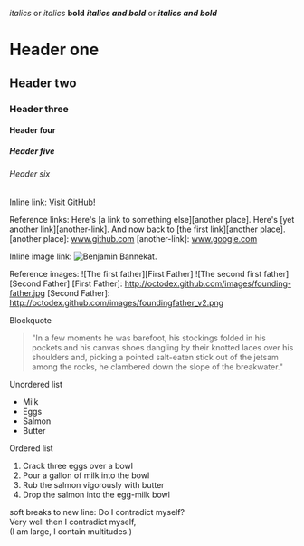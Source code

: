 _italics_ or *italics*
**bold**
**_italics and bold_** or ***italics and bold***


# Header one
## Header two
### Header three
#### Header four
##### Header five
###### Header six


Inline link:
[Visit GitHub!](www.github.com)

Reference links:
Here's [a link to something else][another place].
Here's [yet another link][another-link].
And now back to [the first link][another place].
[another place]: www.github.com
[another-link]: www.google.com


Inline image link:
![Benjamin Bannekat](https://octodex.github.com/images/bannekat.png).

Reference images:
![The first father][First Father]
![The second first father][Second Father]
[First Father]: http://octodex.github.com/images/founding-father.jpg
[Second Father]: http://octodex.github.com/images/foundingfather_v2.png


Blockquote
> "In a few moments he was barefoot, his stockings folded in his pockets and his canvas shoes dangling by their knotted laces over his shoulders and, picking a pointed salt-eaten stick out of the jetsam among the rocks, he clambered down the slope of the breakwater."


Unordered list
* Milk
* Eggs
* Salmon
* Butter

Ordered list
1. Crack three eggs over a bowl
2. Pour a gallon of milk into the bowl
3. Rub the salmon vigorously with butter
4. Drop the salmon into the egg-milk bowl


soft breaks to new line:
Do I contradict myself?  
Very well then I contradict myself,  
(I am large, I contain multitudes.)
